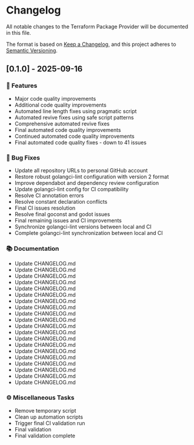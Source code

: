 # Changelog

All notable changes to the Terraform Package Provider will be documented in this file.

The format is based on [Keep a Changelog](https://keepachangelog.com/en/1.0.0/),
and this project adheres to [Semantic Versioning](https://semver.org/spec/v2.0.0.html).

## [0.1.0] - 2025-09-16

### 🚀 Features

- Major code quality improvements
- Additional code quality improvements
- Automated line length fixes using pragmatic script
- Automated revive fixes using safe script patterns
- Comprehensive automated revive fixes
- Final automated code quality improvements
- Continued automated code quality improvements
- Final automated code quality fixes - down to 41 issues

### 🐛 Bug Fixes

- Update all repository URLs to personal GitHub account
- Restore robust golangci-lint configuration with version 2 format
- Improve dependabot and dependency review configuration
- Update golangci-lint config for CI compatibility
- Resolve CI annotation errors
- Resolve constant declaration conflicts
- Final CI issues resolution
- Resolve final goconst and godot issues
- Final remaining issues and CI improvements
- Synchronize golangci-lint versions between local and CI
- Complete golangci-lint synchronization between local and CI

### 📚 Documentation

- Update CHANGELOG.md
- Update CHANGELOG.md
- Update CHANGELOG.md
- Update CHANGELOG.md
- Update CHANGELOG.md
- Update CHANGELOG.md
- Update CHANGELOG.md
- Update CHANGELOG.md
- Update CHANGELOG.md
- Update CHANGELOG.md
- Update CHANGELOG.md
- Update CHANGELOG.md
- Update CHANGELOG.md
- Update CHANGELOG.md
- Update CHANGELOG.md
- Update CHANGELOG.md
- Update CHANGELOG.md
- Update CHANGELOG.md
- Update CHANGELOG.md
- Update CHANGELOG.md

### ⚙️ Miscellaneous Tasks

- Remove temporary script
- Clean up automation scripts
- Trigger final CI validation run
- Final validation
- Final validation complete

<!-- generated by git-cliff -->
